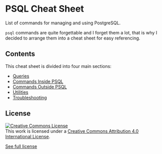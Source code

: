 # PSQL Cheat Sheet

List of commands for managing and using PostgreSQL.

`psql` commands are quite forgettable and I forget them a lot, that is why I decided to arrange them into a cheat sheet for easy referencing.

## Contents

This cheat sheet is divided into four main sections:

- [Queries](queries/)
- [Commands Inside PSQL](commands-inside-psql/)
- [Commands Outside PSQL](commands-outside-psql/)
- [Utilities](utilities/)
- [Troubleshooting](troubleshooting/)

## License

<a rel="license" href="http://creativecommons.org/licenses/by/4.0/"><img alt="Creative Commons License" style="border-width:0" src="https://i.creativecommons.org/l/by/4.0/88x31.png" /></a><br />This work is licensed under a <a rel="license" href="http://creativecommons.org/licenses/by/4.0/">Creative Commons Attribution 4.0 International License</a>.

<a href="https://creativecommons.org/licenses/by/4.0/" target="_blank">See full license</a>
